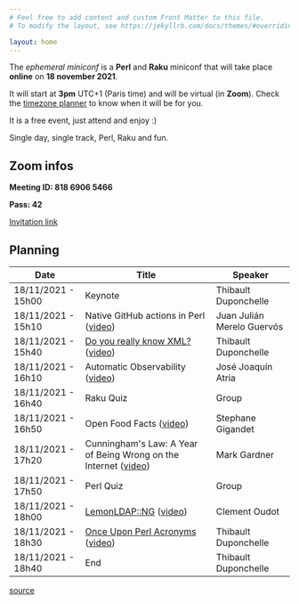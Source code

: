 ```yaml
---
# Feel free to add content and custom Front Matter to this file.
# To modify the layout, see https://jekyllrb.com/docs/themes/#overriding-theme-defaults

layout: home
---
```


The *ephemeral miniconf* is a **Perl** and **Raku** miniconf that will take place **online** on **18 november 2021**.

It will start at **3pm** UTC+1 (Paris time) and will be virtual (in **Zoom**). Check the [timezone planner](https://everytimezone.com/s/ec3d1b5c) to know when it will be for you.

It is a free event, just attend and enjoy :)

Single day, single track, Perl, Raku and fun.

## Zoom infos

**Meeting ID: 818 6906 5466**

**Pass: 42**

[Invitation link](https://us02web.zoom.us/j/81869065466?pwd=bzVFTVg1TWxBN0VOTFUwRmdPaTFuZz09)

## Planning

| Date                | Title                                                   | Speaker                    |
|---------------------|---------------------------------------------------------|----------------------------|
| 18/11/2021 - 15h00  | Keynote                                                 | Thibault Duponchelle       |
| 18/11/2021 - 15h10  | Native GitHub actions in Perl ([video](https://youtu.be/XNi8FMEI1Wo))                           | Juan Julián Merelo Guervós |
| 18/11/2021 - 15h40  | [Do you really know XML?](https://thibaultduponchelle.github.io/talk-do-you-really-know-xml/) ([video](https://youtu.be/NgsDI2XeLLY))                                 | Thibault Duponchelle       |
| 18/11/2021 - 16h10  | Automatic Observability ([video](https://youtu.be/a6mlym8nVHc))                                 | José Joaquín Atria         |
| 18/11/2021 - 16h40  | Raku Quiz                                               | Group                      |
| 18/11/2021 - 16h50  | Open Food Facts ([video](https://youtu.be/9SOROdmJn4g))                                        | Stephane Gigandet          |
| 18/11/2021 - 17h20  | Cunningham's Law: A Year of Being Wrong on the Internet ([video](https://youtu.be/mC_FLFH8FMw)) | Mark Gardner               |
| 18/11/2021 - 17h50  | Perl Quiz                                               | Group                      |
| 18/11/2021 - 18h00  | [LemonLDAP::NG](https://thibaultduponchelle.github.io/the-ephemeral-miniconf/presentations/2021-TheEphemeralMiniconf-LemonLDAPNG.pdf) ([video](https://youtu.be/6jLaZt_grtM))                                           | Clement Oudot              |
| 18/11/2021 - 18h30  | [Once Upon Perl Acronyms](https://thibaultduponchelle.github.io/talk-once-upon-perl-acronyms/) ([video](https://youtu.be/Zdp3rKWq3-I))                                | Thibault Duponchelle       |
| 18/11/2021 - 18h40  | End                                                     | Thibault Duponchelle       |

[source](https://github.com/thibaultduponchelle/the-ephemeral-miniconf/)
